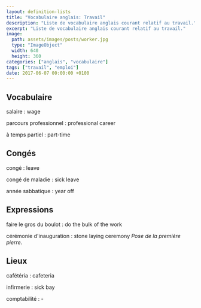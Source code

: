 ```yaml
---
layout: definition-lists
title: "Vocabulaire anglais: Travail"
description: "Liste de vocabulaire anglais courant relatif au travail."
excerpt: "Liste de vocabulaire anglais courant relatif au travail."
image:
  path: assets/images/posts/worker.jpg
  type: "ImageObject"
  width: 640
  height: 360
categories: ["anglais", "vocabulaire"]
tags: ["travail", "emploi"]
date: 2017-06-07 00:00:00 +0100
---
```


## Vocabulaire

salaire
: wage

parcours professionnel
: professional career

à temps partiel
: part-time


## Congés

congé
: leave

congé de maladie
: sick leave

année sabbatique
: year off


## Expressions

faire le gros du boulot
: do the bulk of the work

cérémonie d'inauguration
: stone laying ceremony
*Pose de la première pierre.*


## Lieux

cafétéria
: cafeteria

infirmerie
: sick bay

comptabilité
: -
